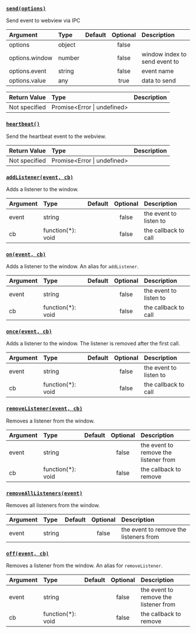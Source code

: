 ### [`send(options)`](https://github.com/socketsupply/socket/blob/master/npm/packages/@socketsupply/socket-node/index.js#L190)

Send event to webview via IPC

| Argument | Type | Default | Optional | Description |
| :---     | :--- | :---:   | :---:    | :---        |
| options | object |  | false |  |
| options.window | number |  | false | window index to send event to |
| options.event | string |  | false | event name |
| options.value | any |  | true | data to send |

| Return Value | Type | Description |
| :---         | :--- | :---        |
| Not specified | Promise<Error \| undefined> |  |

### [`heartbeat()`](https://github.com/socketsupply/socket/blob/master/npm/packages/@socketsupply/socket-node/index.js#L220)

Send the heartbeat event to the webview.

| Return Value | Type | Description |
| :---         | :--- | :---        |
| Not specified | Promise<Error \| undefined> |  |

### [`addListener(event, cb)`](https://github.com/socketsupply/socket/blob/master/npm/packages/@socketsupply/socket-node/index.js#L231)

Adds a listener to the window.

| Argument | Type | Default | Optional | Description |
| :---     | :--- | :---:   | :---:    | :---        |
| event | string |  | false | the event to listen to |
| cb | function(*): void |  | false | the callback to call |

### [`on(event, cb)`](https://github.com/socketsupply/socket/blob/master/npm/packages/@socketsupply/socket-node/index.js#L242)

Adds a listener to the window. An alias for `addListener`.

| Argument | Type | Default | Optional | Description |
| :---     | :--- | :---:   | :---:    | :---        |
| event | string |  | false | the event to listen to |
| cb | function(*): void |  | false | the callback to call |

### [`once(event, cb)`](https://github.com/socketsupply/socket/blob/master/npm/packages/@socketsupply/socket-node/index.js#L252)

Adds a listener to the window. The listener is removed after the first call.

| Argument | Type | Default | Optional | Description |
| :---     | :--- | :---:   | :---:    | :---        |
| event | string |  | false | the event to listen to |
| cb | function(*): void |  | false | the callback to call |

### [`removeListener(event, cb)`](https://github.com/socketsupply/socket/blob/master/npm/packages/@socketsupply/socket-node/index.js#L262)

Removes a listener from the window.

| Argument | Type | Default | Optional | Description |
| :---     | :--- | :---:   | :---:    | :---        |
| event | string |  | false | the event to remove the listener from |
| cb | function(*): void |  | false | the callback to remove |

### [`removeAllListeners(event)`](https://github.com/socketsupply/socket/blob/master/npm/packages/@socketsupply/socket-node/index.js#L271)

Removes all listeners from the window.

| Argument | Type | Default | Optional | Description |
| :---     | :--- | :---:   | :---:    | :---        |
| event | string |  | false | the event to remove the listeners from |

### [`off(event, cb)`](https://github.com/socketsupply/socket/blob/master/npm/packages/@socketsupply/socket-node/index.js#L282)

Removes a listener from the window. An alias for `removeListener`.

| Argument | Type | Default | Optional | Description |
| :---     | :--- | :---:   | :---:    | :---        |
| event | string |  | false | the event to remove the listener from |
| cb | function(*): void |  | false | the callback to remove |

